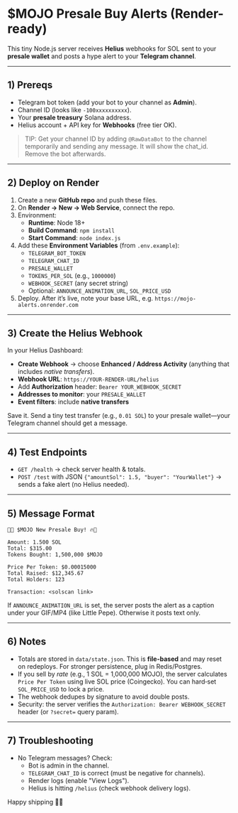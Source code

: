 # $MOJO Presale Buy Alerts (Render-ready)

This tiny Node.js server receives **Helius** webhooks for SOL sent to your **presale wallet** and posts a hype alert to your **Telegram channel**.

---

## 1) Prereqs

- Telegram bot token (add your bot to your channel as **Admin**).
- Channel ID (looks like `-100xxxxxxxxxx`).
- Your **presale treasury** Solana address.
- Helius account + API key for **Webhooks** (free tier OK).

> TIP: Get your channel ID by adding `@RawDataBot` to the channel temporarily and sending any message. It will show the chat_id. Remove the bot afterwards.

---

## 2) Deploy on Render

1. Create a new **GitHub repo** and push these files.
2. On **Render → New → Web Service**, connect the repo.
3. Environment:
   - **Runtime**: Node 18+
   - **Build Command**: `npm install`
   - **Start Command**: `node index.js`
4. Add these **Environment Variables** (from `.env.example`):
   - `TELEGRAM_BOT_TOKEN`
   - `TELEGRAM_CHAT_ID`
   - `PRESALE_WALLET`
   - `TOKENS_PER_SOL` (e.g., `1000000`)
   - `WEBHOOK_SECRET` (any secret string)
   - Optional: `ANNOUNCE_ANIMATION_URL`, `SOL_PRICE_USD`
5. Deploy. After it’s live, note your base URL, e.g. `https://mojo-alerts.onrender.com`

---

## 3) Create the Helius Webhook

In your Helius Dashboard:

- **Create Webhook** → choose **Enhanced / Address Activity** (anything that includes *native transfers*).
- **Webhook URL**: `https://YOUR-RENDER-URL/helius`
- Add **Authorization** header: `Bearer YOUR_WEBHOOK_SECRET`
- **Addresses to monitor**: your `PRESALE_WALLET`
- **Event filters**: include **native transfers**

Save it. Send a tiny test transfer (e.g., `0.01 SOL`) to your presale wallet—your Telegram channel should get a message.

---

## 4) Test Endpoints

- `GET /health` → check server health & totals.
- `POST /test` with JSON `{"amountSol": 1.5, "buyer": "YourWallet"}` → sends a fake alert (no Helius needed).

---

## 5) Message Format

```
🐒🔥 $MOJO New Presale Buy! 🔥🐒

Amount: 1.500 SOL
Total: $315.00
Tokens Bought: 1,500,000 $MOJO

Price Per Token: $0.00015000
Total Raised: $12,345.67
Total Holders: 123

Transaction: <solscan link>
```

If `ANNOUNCE_ANIMATION_URL` is set, the server posts the alert as a caption under your GIF/MP4 (like Little Pepe). Otherwise it posts text only.

---

## 6) Notes

- Totals are stored in `data/state.json`. This is **file-based** and may reset on redeploys. For stronger persistence, plug in Redis/Postgres.
- If you sell by *rate* (e.g., 1 SOL = 1,000,000 MOJO), the server calculates `Price Per Token` using live SOL price (Coingecko). You can hard‑set `SOL_PRICE_USD` to lock a price.
- The webhook dedupes by signature to avoid double posts.
- Security: the server verifies the `Authorization: Bearer WEBHOOK_SECRET` header (or `?secret=` query param).

---

## 7) Troubleshooting

- No Telegram messages? Check:
  - Bot is admin in the channel.
  - `TELEGRAM_CHAT_ID` is correct (must be negative for channels).
  - Render logs (enable "View Logs").
  - Helius is hitting `/helius` (check webhook delivery logs).

Happy shipping 🚀🐒
